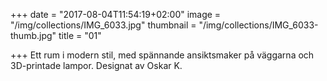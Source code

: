 +++
date = "2017-08-04T11:54:19+02:00"
image = "/img/collections/IMG_6033.jpg"
thumbnail = "/img/collections/IMG_6033-thumb.jpg"
title = "01"

+++
Ett rum i modern stil, med spännande ansiktsmaker på väggarna och 3D-printade lampor. Designat av Oskar K.